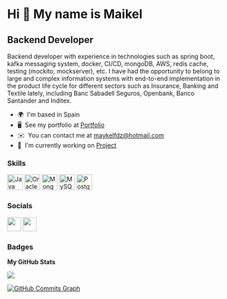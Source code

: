 Hi 👋 My name is Maikel
=======================

Backend Developer
-----------------

Backend developer with experience in technologies such as spring boot, kafka messaging system, docker, CI/CD, mongoDB, AWS, redis cache, testing (mockito, mockserver), etc. I have had the opportunity to belong to large and complex information systems with end-to-end implementation in the product life cycle for different sectors such as Insurance, Banking and Textile lately, including Banc Sabadell Seguros, Openbank, Banco Santander and Inditex.

* 🌍  I'm based in Spain
* 🖥️  See my portfolio at [Portfolio](http://maykelfdz.github.io/portfolio/index.html)
* ✉️  You can contact me at [maykelfdz@hotmail.com](mailto:maykelfdz@hotmail.com)
* 🚀  I'm currently working on [Project](http://www.inditex.com/es/home)

### Skills

<p align="left">
<a href="https://www.oracle.com/java/" target="_blank" rel="noreferrer"><img src="https://raw.githubusercontent.com/danielcranney/readme-generator/main/public/icons/skills/java-colored.svg" width="36" height="36" alt="Java" /></a>
<a href="https://www.oracle.com/uk/index.html" target="_blank" rel="noreferrer"><img src="https://raw.githubusercontent.com/danielcranney/readme-generator/main/public/icons/skills/oracle-colored.svg" width="36" height="36" alt="Oracle" /></a>
<a href="https://www.mongodb.com/" target="_blank" rel="noreferrer"><img src="https://raw.githubusercontent.com/danielcranney/readme-generator/main/public/icons/skills/mongodb-colored.svg" width="36" height="36" alt="MongoDB" /></a>
<a href="https://www.mysql.com/" target="_blank" rel="noreferrer"><img src="https://raw.githubusercontent.com/danielcranney/readme-generator/main/public/icons/skills/mysql-colored.svg" width="36" height="36" alt="MySQL" /></a>
<a href="https://www.postgresql.org/" target="_blank" rel="noreferrer"><img src="https://raw.githubusercontent.com/danielcranney/readme-generator/main/public/icons/skills/postgresql-colored.svg" width="36" height="36" alt="PostgreSQL" /></a>
</p>


### Socials

<p align="left"> <a href="https://www.github.com/maikeljfa" target="_blank" rel="noreferrer"><img src="https://raw.githubusercontent.com/danielcranney/readme-generator/main/public/icons/socials/github-dark.svg" width="32" height="32" /></a> <a href="https://www.linkedin.com/in/maikel-fernandez" target="_blank" rel="noreferrer"><img src="https://raw.githubusercontent.com/danielcranney/readme-generator/main/public/icons/socials/linkedin.svg" width="32" height="32" /></a></p>

### Badges

<b>My GitHub Stats</b>

<a href="http://www.github.com/maikeljfa"><img src="https://github-readme-streak-stats.herokuapp.com/?user=maikeljfa&stroke=0891b2&background=0f172a&ring=f97316&fire=f97316&currStreakNum=0891b2&currStreakLabel=f97316&sideNums=0891b2&sideLabels=0891b2&dates=0891b2&hide_border=true" /></a>

<a href="http://www.github.com/maikeljfa"><img src="https://activity-graph.herokuapp.com/graph?username=maikeljfa&bg_color=0f172a&color=0891b2&line=ef4444&point=0891b2&area_color=0f172a&area=true&hide_border=true&custom_title=GitHub%20Commits%20Graph" alt="GitHub Commits Graph" /></a>
